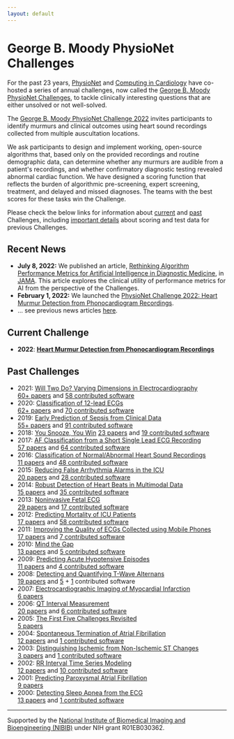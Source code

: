 ```yaml
---
layout: default
---
```


# George B. Moody PhysioNet Challenges

For the past 23 years, [PhysioNet](https://physionet.org) and [Computing in Cardiology](http://www.cinc.org/) have co-hosted a series of annual challenges, now called the [George B. Moody PhysioNet Challenges](/about/), to tackle clinically interesting questions that are either unsolved or not well-solved.

The [George B. Moody PhysioNet Challenge 2022](/2022/) invites participants to identify murmurs and clinical outcomes using heart sound recordings collected from multiple auscultation locations.

We ask participants to design and implement working, open-source algorithms that, based only on the provided recordings and routine demographic data, can determine whether any murmurs are audible from a patient's recordings, and whether confirmatory diagnostic testing revealed abnormal cardiac function. We have designed a scoring function that reflects the burden of algorithmic pre-screening, expert screening, treatment, and delayed and missed diagnoses. The teams with the best scores for these tasks win the Challenge.

Please check the below links for information about [current](#current) and [past](#past) Challenges, including [important details](/faq/) about scoring and test data for previous Challenges.

## <a name="news"></a> Recent News

- __July 8, 2022:__ We published an article, [Rethinking Algorithm Performance Metrics for Artificial Intelligence in Diagnostic Medicine](https://jamanetwork.com/journals/jama/fullarticle/2794258), in [JAMA](https://jamanetwork.com/). This article explores the clinical utility of performance metrics for AI from the perspective of the Challenges.
- __February 1, 2022:__ We launched the [PhysioNet Challenge 2022: Heart Murmur Detection from Phonocardiogram Recordings](/2022/).
- ... see previous news articles [here](/news/).

## <a name="current"></a> Current Challenge
- __2022__: __[Heart Murmur Detection from Phonocardiogram Recordings](/2022/)__

## <a name="past"></a> Past Challenges
- 2021: [Will Two Do? Varying Dimensions in Electrocardiography](/2021/)  
 [60+ papers](https://physionet.org/files/challenge-2021/1.0.3/papers/index.html) and [58 contributed software](https://physionet.org/files/challenge-2021/1.0.3/sources)
- 2020: [Classification of 12-lead ECGs](/2020/)  
 [62+ papers](https://physionet.org/files/challenge-2020/1.0.2/papers/index.html) and [70 contributed software](https://physionet.org/files/challenge-2020/1.0.2/sources)
- 2019: [Early Prediction of Sepsis from Clinical Data](https://physionet.org/content/challenge-2019/)  
 [55+ papers](https://physionet.org/files/challenge-2019/1.0.0/papers/index.html) and [91 contributed software](https://physionet.org/static/published-projects/challenge-2019/1.0.0/sources/)
- 2018: [You Snooze, You Win](/2018/) 
 [23 papers](/2018/papers/) and [19 contributed software](https://physionet.org/static/published-projects/challenge-2018/1.0.0/sources/)
- 2017: [AF Classification from a Short Single Lead ECG Recording](https://physionet.org/content/challenge-2017/)  
  [57 papers](https://archive.physionet.org/challenge/2017/papers/) and [64 contributed software](https://archive.physionet.org/challenge/2017/sources/)
- 2016: [Classification of Normal/Abnormal Heart Sound Recordings](2016)  
 [11 papers](2016/papers) and [48 contributed software](2016#sources)
- 2015: [Reducing False Arrhythmia Alarms in the ICU](https://physionet.org/content/challenge-2015/)  
 [20 papers](https://archive.physionet.org/challenge/2015/papers/) and [28 contributed software](https://archive.physionet.org/challenge/2015/sources/)
- 2014: [Robust Detection of Heart Beats in Multimodal Data](https://physionet.org/content/challenge-2014/)  
 [15 papers](https://archive.physionet.org/challenge/2014/papers/) and [35 contributed software](https://archive.physionet.org/challenge/2014/sources/)
- 2013: [Noninvasive Fetal ECG](https://physionet.org/content/challenge-2013/)  
 [29 papers](https://archive.physionet.org/challenge/2013/papers/) and [17 contributed software](https://archive.physionet.org/challenge/2013/sources/)
- 2012: [Predicting Mortality of ICU Patients](https://physionet.org/content/challenge-2012/)  
 [17 papers](https://archive.physionet.org/challenge/2012/papers/) and [58 contributed software](https://archive.physionet.org/challenge/2012/sources/)
- 2011: [Improving the Quality of ECGs Collected using Mobile Phones](https://physionet.org/content/challenge-2011/)  
 [17 papers](https://archive.physionet.org/challenge/2011/papers/) and [7 contributed software](https://archive.physionet.org/challenge/2011/sources/)
- 2010: [Mind the Gap](https://physionet.org/content/challenge-2010/)  
 [13 papers](https://archive.physionet.org/challenge/2010/papers/) and [5 contributed software](https://archive.physionet.org/challenge/2010/sources/)
- 2009: [Predicting Acute Hypotensive Episodes](https://physionet.org/content/challenge-2009/)  
 [11 papers](https://archive.physionet.org/challenge/2009/papers/) and [4 contributed software](https://archive.physionet.org/challenge/2009/sources/)
- 2008: [Detecting and Quantifying T-Wave Alternans](https://physionet.org/content/challenge-2008/)  
 [19 papers](https://archive.physionet.org/challenge/2008/papers/) and [5](https://archive.physionet.org/challenge/2008/sources/) + [1](https://archive.physionet.org/physiotools/TWAnalyser/)  contributed software
- 2007: [Electrocardiographic Imaging of Myocardial Infarction](https://physionet.org/content/challenge-2007/)  
 [6 papers](https://archive.physionet.org/challenge/2007/papers/)
- 2006: [QT Interval Measurement](https://physionet.org/content/challenge-2006/)  
 [20 papers](https://archive.physionet.org/challenge/2006/papers/) and [6 contributed software](https://archive.physionet.org/challenge/2006/sources/)
- 2005: [The First Five Challenges Revisited](https://physionet.org/content/challenge-2005/)  
 [5 papers](https://archive.physionet.org/challenge/2005/papers/)
- 2004: [Spontaneous Termination of Atrial Fibrillation](https://physionet.org/content/challenge-2004/)  
[12 papers](https://archive.physionet.org/challenge/2004/papers/) and [1 contributed software](https://archive.physionet.org/challenge/2004/cantini-src/)
- 2003: [Distinguishing Ischemic from Non-Ischemic ST Changes](https://physionet.org/content/challenge-2003/)  
 [3 papers](https://archive.physionet.org/challenge/2003/papers/) and [1 contributed software](https://archive.physionet.org/challenge/2003/code/)
- 2002: [RR Interval Time Series Modeling](https://physionet.org/content/challenge-2002/)  
 [12 papers](https://archive.physionet.org/challenge/2002/papers/) and [10 contributed software](https://archive.physionet.org/challenge/2002/generators/)
- 2001: [Predicting Paroxysmal Atrial Fibrillation](https://physionet.org/content/challenge-2001/)  
 [9 papers](https://archive.physionet.org/challenge/2001/papers/)
- 2000: [Detecting Sleep Apnea from the ECG](https://physionet.org/content/challenge-2000/)  
 [13 papers](https://archive.physionet.org/challenge/2000/papers/) and [1 contributed software](https://archive.physionet.org/physiotools/apdet/)

---

Supported by the [National Institute of Biomedical Imaging and Bioengineering (NIBIB)](https://www.nibib.nih.gov/) under NIH grant R01EB030362.
